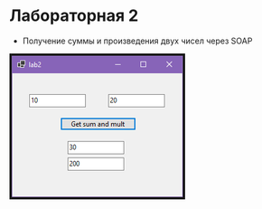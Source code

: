 # Лабораторная 2

- Получение суммы и произведения двух чисел через SOAP

![Вывод приложения](/screenshot.png)
